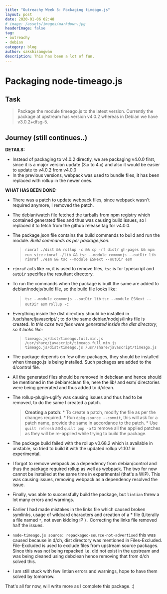 ```yaml
---
title: "Outreachy Week 5: Packaging timeago.js"
layout: post
date: 2020-01-06 02:48
# image: /assets/images/markdown.jpg
headerImage: false
tag:
- outreachy
- debian
category: blog
author: sakshisangwan
description: This has been a lot of fun.
---
```


# Packaging node-timeago.js

## Task
> Package the module timeago.js to the latest version. Currently the package at upstream has version v4.0.2 whereas in Debian we have v3.0.2+dfsg-5. 


## Journey (still continues..)
**DETAILS:**
* Instead of packaging to v4.0.2 directly, we are packaging v4.0.0 first, since it is a major version update (3.x to 4.x) and also it would be easier to update to v4.0.2 from v4.0.0
* In the previous versions, webpack was used to bundle files, it has been replaced with rollup in the newer ones.

**WHAT HAS BEEN DONE:**
* There was a patch to update webpack files, since webpack wasn't required anymore, I removed the patch.
* The debian/watch file fetched the tarballs from npm registry which contained generated files and thus was causing build issues, so I replaced it to fetch from the github release tag for v4.0.0.
* The package.json file contains the build commands to build and run the  module.
	*Build commands as per package.json:*
	> `rimraf ./dist && rollup -c && cp -rf dist/ gh-pages && npm run size`
	`rimraf ./lib && tsc --module commonjs --outDir lib`
	`rimraf ./esm && tsc --module ESNext --outDir esm`

* `rimraf` acts like `rm`, it is used to remove files,  `tsc` is for typescript and  `outDir` specifies the resultant directory.
* To run  the commands when the package is built the same are added to debian/nodejs/build file, so the build file looks like: 
	
	> `tsc --module commonjs --outDir lib`
`tsc --module ESNext --outDir esm`
`rollup -c`

* Everything inside the dist directory should be installed in /usr/share/javascript/ ; to do the same debian/nodejs/links file is created.
	*In this case two files were generated inside the dist directory, so it looks like:*
	> `timeago.js/dist/timeago.full.min.js /usr/share/javascript/timeago.full.min.js`
`timeago.js/dist/timeago.js /usr/share/javascript/timeago.js`

* The package depends on few other packages, they should be installed when timeago.js is being installed. Such packages are added to the d/control file.
* All the generated files should be removed in debclean and hence should be mentioned in the debian/clean file, here the lib/ and esm/ directories were being generated and thus added to d/clean.
* The rollup-plugin-uglify was causing issues and thus had to be removed, to do the same I created a patch.
	> **Creating a patch**:
		* To create a patch, modify the file as per the changes required. 
		*  Run `dpkg-source --commit`, this will ask for a patch name, provide the same in accordance to the patch.
		* Use `quilt refresh` and `quilt pop -a` to remove all the applied patches as they will be re-applied while trying to build the package.
	
* The package build failed with the rollup v0.68.2 which is available in unstable, so tried to build it with the updated rollup v1.10.1 in experimental.
* I forgot to remove webpack as a dependency from debian/control and thus the package required rollup as well as webpack. The two for now cannot be installed at the same time in experimental (that's a WIP). This was causing issues, removing webpack as a dependency resolved the issue.
* Finally, was able to successfully build the package, but `lintian` threw a lot many errors and warnings. 
* Earlier I had made mistakes in the links file which caused broken symlinks, usage of wildcard characters and creation of a * file (Literally a file named `*`, not even kidding :P ) . Correcting the links file removed half the issues.
* `node-timeago.js source: repackaged-source-not-advertised` this was caused because in d/ch, dist directory was mentioned in Files-Excluded. 
File-Excluded is used to exclude files from upstream source packages.
Since this was not being repacked i.e. did not exist in the upstream and was being cleaned using debclean hence removing that from d/ch solved this.
* I am still stuck with few lintian errors and warnings, hope to have them solved by tomorrow.

That's all for now, will write more as I complete this package. :)

